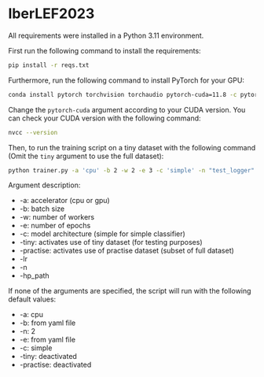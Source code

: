 # IberLEF2023

All requirements were installed in a Python 3.11 environment.

First run the following command to install the requirements:

```bash
pip install -r reqs.txt
```

Furthermore, run the following command to install PyTorch for your GPU:

```bash
conda install pytorch torchvision torchaudio pytorch-cuda=11.8 -c pytorch -c nvidia
```
Change the ```pytorch-cuda``` argument according to your CUDA version. You can check your CUDA version with the following command:

```bash
nvcc --version
```

Then, to run the training script on a tiny dataset with the following command (Omit the ```tiny``` argument to use the full dataset):

```bash
python trainer.py -a 'cpu' -b 2 -w 2 -e 3 -c 'simple' -n "test_logger" -tiny 
```

Argument description:
* -a: accelerator (cpu or gpu)
* -b: batch size
* -w: number of workers
* -e: number of epochs
* -c: model architecture (simple for simple classifier)
* -tiny: activates use of tiny dataset (for testing purposes)
* -practise: activates use of practise dataset (subset of full dataset)
* -lr
* -n
* -hp_path


If none of the arguments are specified, the script will run with the following default values:
* -a: cpu
* -b: from yaml file
* -n: 2
* -e: from yaml file
* -c: simple
* -tiny: deactivated
* -practise: deactivated

